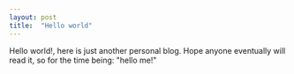```yaml
---
layout: post
title:  "Hello world"
---
```


Hello world!, here is just another personal blog. Hope anyone eventually will read it, so for the time being: "hello me!"
